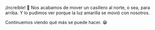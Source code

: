 ¡Increíble! :tada: Nos acabamos de mover un casillero al norte, o sea, para arriba. Y lo pudimos ver porque la luz amarilla se movió con nosotros.  

Continuemos viendo qué más se puede hacer. :grin:
